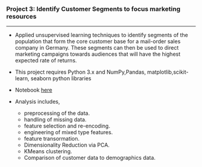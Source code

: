 ### Project 3: Identify Customer Segments to focus marketing resources
--------------------------------------------------------------
 - Applied unsupervised learning techniques to identify segments of the population that form the core customer base for a mail-order sales company in Germany. These segments can then be used to direct marketing campaigns towards audiences that will have the highest expected rate of returns.
 - This project requires Python 3.x and NumPy,Pandas, matplotlib,scikit-learn, seaborn python libraries
- Notebook [here](https://nbviewer.jupyter.org/github/leinada/Udacity/blob/master/project3_customerSegmentation/Identify_Customer_Segments.ipynb)

- Analysis includes,

  * preprocessing of the data.
  * handling of missing data.
  * feature selection and re-encoding.
  * engineering of mixed type features.
  * feature transormation.
  * Dimensionality Reduction via PCA.
  * KMeans clustering.
  * Comparison of customer data to demographics data.
